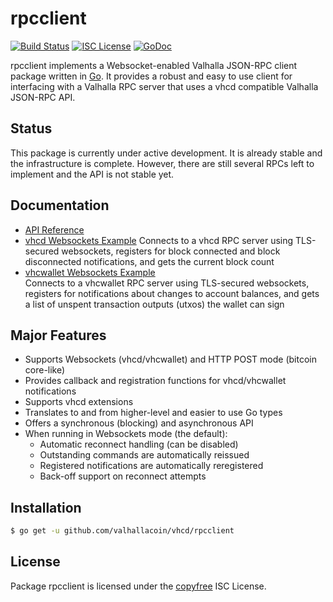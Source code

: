 rpcclient
=========

[![Build Status](http://img.shields.io/travis/valhallacoin/vhcd.svg)](https://travis-ci.org/valhallacoin/vhcd)
[![ISC License](http://img.shields.io/badge/license-ISC-blue.svg)](http://copyfree.org)
[![GoDoc](https://img.shields.io/badge/godoc-reference-blue.svg)](http://godoc.org/github.com/valhallacoin/vhcd/rpcclient)

rpcclient implements a Websocket-enabled Valhalla JSON-RPC client package written
in [Go](http://golang.org/).  It provides a robust and easy to use client for
interfacing with a Valhalla RPC server that uses a vhcd compatible Valhalla
JSON-RPC API.

## Status

This package is currently under active development.  It is already stable and
the infrastructure is complete.  However, there are still several RPCs left to
implement and the API is not stable yet.

## Documentation

* [API Reference](http://godoc.org/github.com/valhallacoin/vhcd/rpcclient)
* [vhcd Websockets Example](https://github.com/valhallacoin/vhcd/tree/master/rpcclient/examples/vhcdwebsockets)
  Connects to a vhcd RPC server using TLS-secured websockets, registers for
  block connected and block disconnected notifications, and gets the current
  block count
* [vhcwallet Websockets Example](https://github.com/valhallacoin/vhcd/tree/master/rpcclient/examples/vhcwalletwebsockets)  
  Connects to a vhcwallet RPC server using TLS-secured websockets, registers for
  notifications about changes to account balances, and gets a list of unspent
  transaction outputs (utxos) the wallet can sign

## Major Features

* Supports Websockets (vhcd/vhcwallet) and HTTP POST mode (bitcoin core-like)
* Provides callback and registration functions for vhcd/vhcwallet notifications
* Supports vhcd extensions
* Translates to and from higher-level and easier to use Go types
* Offers a synchronous (blocking) and asynchronous API
* When running in Websockets mode (the default):
  * Automatic reconnect handling (can be disabled)
  * Outstanding commands are automatically reissued
  * Registered notifications are automatically reregistered
  * Back-off support on reconnect attempts

## Installation

```bash
$ go get -u github.com/valhallacoin/vhcd/rpcclient
```

## License

Package rpcclient is licensed under the [copyfree](http://copyfree.org) ISC
License.
